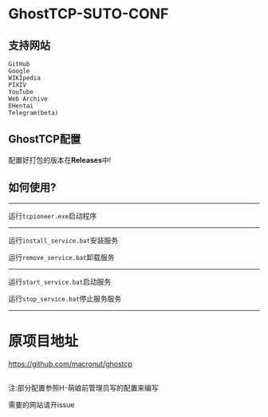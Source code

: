# GhostTCP-SUTO-CONF
## 支持网站
```
GitHub
Google
WIKIpedia
PIXIV
YouTube
Web Archive
EHentai
Telegram(beta)
```

## GhostTCP配置

配置好打包的版本在**Releases**中!

## 如何使用?

---

运行`tcpioneer.exe`启动程序

---

运行`install_service.bat`安装服务

运行`remove_service.bat`卸载服务

---

运行`start_service.bat`启动服务

运行`stop_service.bat`停止服务服务

---

# 原项目地址

https://github.com/macronut/ghostcp

##
注:部分配置参照H-萌娘前管理员写的配置来编写

需要的网站请开issue
